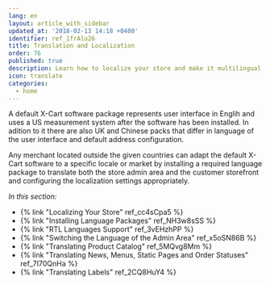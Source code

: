 ```yaml
---
lang: en
layout: article_with_sidebar
updated_at: '2018-02-13 14:18 +0400'
identifier: ref_1frAlu26
title: Translation and Localization
order: 76
published: true
description: Learn how to localize your store and make it multilingual
icon: translate
categories:
  - home
---
```

A default X-Cart software package represents user interface in Englih and uses a US measurement system after the software has been installed. In adition to it there are also UK and Chinese packs that differ in language of the user interface and default address configuration. 

Any merchant located outside the given countries can adapt the default X-Cart software to a specific locale or market by installing a required language package to translate both the store admin area and the customer storefront and configuring the localization settings appropriately. 

_In this section:_  
*  {% link "Localizing Your Store" ref_cc4sCpa5 %}
*  {% link "Installing Language Packages" ref_NH3w8sSS %}
*  {% link "RTL Languages Support" ref_3vEHzhPP %}
*  {% link "Switching the Language of the Admin Area" ref_x5oSN86B %}
*  {% link "Translating Product Catalog" ref_5MQvg8Mm %}
*  {% link "Translating News, Menus, Static Pages and Order Statuses" ref_7I70QnHa %}
*  {% link "Translating Labels" ref_2CQ8HuY4 %}